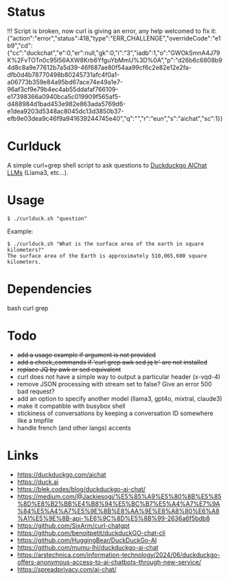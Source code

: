Status
======

!!! Script is broken, now curl is giving an error, any help welcomed to fix it: {"action":"error","status":418,"type":"ERR_CHALLENGE","overrideCode":"e1b9","cd":{"cc":"duckchat","e":0,"er":null,"gk":0,"i":"3","iadb":1,"o":"GWOkSmnA4J79K%2FvTOTn0c95l56AXW8Krb6YfguYbMmU%3D%0A","p":"d26b6c6808b94d8c8a9e77612b7a5d39-46f687ae80f54aa99cf6c2e82e12e2fa-dfb0d4b78770498b80245731afc4f0a1-a06773b359e84a95bd67ace74e49a1e7-96af3cf9e79b4ec4ab55ddafaf766109-e17398366a0940bca5c019909f565af5-d488984d1bad453e982e863ada5769d6-e1dea9203d5348ac8045dc13d3850b37-efb9e03dea9c46f9a941639244745e40","q":"","r":"eun","s":"aichat","sc":1}}

Curlduck
========

A simple curl+grep shell script to ask questions to [Duckduckgo AIChat
LLMs](https://duckduckgo.com/aichat) (Llama3, etc...).

Usage
=====

```
$ ./curlduck.sh "question"
```

Example:

```
$ ./curlduck.sh "What is the surface area of the earth in square kilometers?"
The surface area of the Earth is approximately 510,065,600 square kilometers.
```

Dependencies
============

bash curl grep

Todo
====

* ~~add a usage example if argument is not provided~~
* ~~add a check_commands if 'curl grep awk sed jq tr' are not installed~~
* ~~replace JQ by awk or sed equivalent~~
* curl does not have a simple way to output a particular header (x-vqd-4)
* remove JSON processing with stream set to false? Give an error 500 bad request?
* add an option to specify another model (llama3, gpt4o, mixtral, claude3)
* make it compatible with busybox shell
* stickiness of conversations by keeping a conversation ID somewhere like a tmpfile
* handle french (and other langs) accents

Links
=====

* https://duckduckgo.com/aichat
* https://duck.ai
* https://blek.codes/blog/duckduckgo-ai-chat/
* https://medium.com/@Jackiesogi/%E5%85%A9%E5%80%8B%E5%85%8D%E8%B2%BB%E4%B8%94%E5%BC%B7%E5%A4%A7%E7%9A%84%E5%A4%A7%E5%9E%8B%E8%AA%9E%E8%A8%80%E6%A8%A1%E5%9E%8B-api-%E6%9C%8D%E5%8B%99-2636a6f5bdb8
* https://github.com/SixArm/curl-chatgpt
* https://github.com/benoitpetit/duckduckGO-chat-cli
* https://github.com/HuggingBear/DuckDuckGo-AI
* https://github.com/mumu-lhl/duckduckgo-ai-chat
* https://arstechnica.com/information-technology/2024/06/duckduckgo-offers-anonymous-access-to-ai-chatbots-through-new-service/
* https://spreadprivacy.com/ai-chat/

